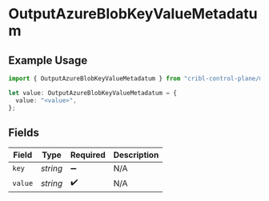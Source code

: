 # OutputAzureBlobKeyValueMetadatum

## Example Usage

```typescript
import { OutputAzureBlobKeyValueMetadatum } from "cribl-control-plane/models/operations";

let value: OutputAzureBlobKeyValueMetadatum = {
  value: "<value>",
};
```

## Fields

| Field              | Type               | Required           | Description        |
| ------------------ | ------------------ | ------------------ | ------------------ |
| `key`              | *string*           | :heavy_minus_sign: | N/A                |
| `value`            | *string*           | :heavy_check_mark: | N/A                |